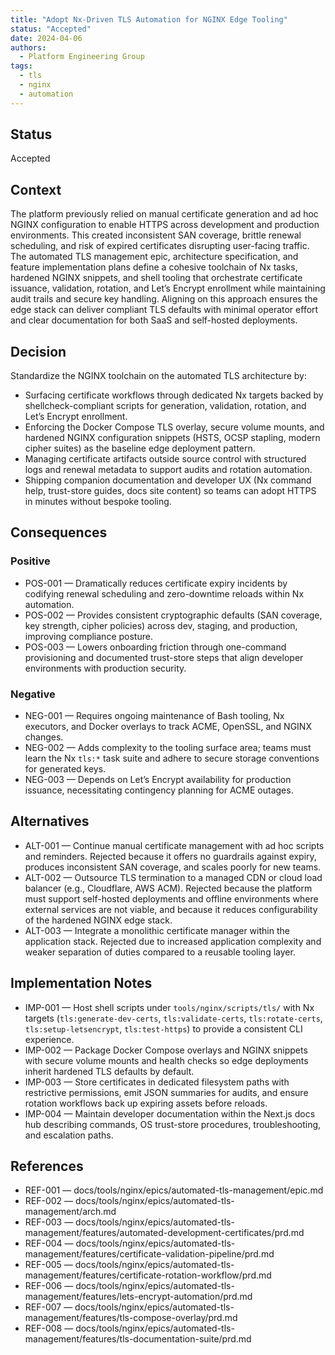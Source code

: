 ```yaml
---
title: "Adopt Nx-Driven TLS Automation for NGINX Edge Tooling"
status: "Accepted"
date: 2024-04-06
authors:
  - Platform Engineering Group
tags:
  - tls
  - nginx
  - automation
---
```


## Status

Accepted

## Context

The platform previously relied on manual certificate generation and ad hoc NGINX configuration to enable HTTPS across development and production environments. This created inconsistent SAN coverage, brittle renewal scheduling, and risk of expired certificates disrupting user-facing traffic. The automated TLS management epic, architecture specification, and feature implementation plans define a cohesive toolchain of Nx tasks, hardened NGINX snippets, and shell tooling that orchestrate certificate issuance, validation, rotation, and Let’s Encrypt enrollment while maintaining audit trails and secure key handling. Aligning on this approach ensures the edge stack can deliver compliant TLS defaults with minimal operator effort and clear documentation for both SaaS and self-hosted deployments.

## Decision

Standardize the NGINX toolchain on the automated TLS architecture by:

- Surfacing certificate workflows through dedicated Nx targets backed by shellcheck-compliant scripts for generation, validation, rotation, and Let’s Encrypt enrollment.
- Enforcing the Docker Compose TLS overlay, secure volume mounts, and hardened NGINX configuration snippets (HSTS, OCSP stapling, modern cipher suites) as the baseline edge deployment pattern.
- Managing certificate artifacts outside source control with structured logs and renewal metadata to support audits and rotation automation.
- Shipping companion documentation and developer UX (Nx command help, trust-store guides, docs site content) so teams can adopt HTTPS in minutes without bespoke tooling.

## Consequences

### Positive

- POS-001 — Dramatically reduces certificate expiry incidents by codifying renewal scheduling and zero-downtime reloads within Nx automation.
- POS-002 — Provides consistent cryptographic defaults (SAN coverage, key strength, cipher policies) across dev, staging, and production, improving compliance posture.
- POS-003 — Lowers onboarding friction through one-command provisioning and documented trust-store steps that align developer environments with production security.

### Negative

- NEG-001 — Requires ongoing maintenance of Bash tooling, Nx executors, and Docker overlays to track ACME, OpenSSL, and NGINX changes.
- NEG-002 — Adds complexity to the tooling surface area; teams must learn the Nx `tls:*` task suite and adhere to secure storage conventions for generated keys.
- NEG-003 — Depends on Let’s Encrypt availability for production issuance, necessitating contingency planning for ACME outages.

## Alternatives

- ALT-001 — Continue manual certificate management with ad hoc scripts and reminders. Rejected because it offers no guardrails against expiry, produces inconsistent SAN coverage, and scales poorly for new teams.
- ALT-002 — Outsource TLS termination to a managed CDN or cloud load balancer (e.g., Cloudflare, AWS ACM). Rejected because the platform must support self-hosted deployments and offline environments where external services are not viable, and because it reduces configurability of the hardened NGINX edge stack.
- ALT-003 — Integrate a monolithic certificate manager within the application stack. Rejected due to increased application complexity and weaker separation of duties compared to a reusable tooling layer.

## Implementation Notes

- IMP-001 — Host shell scripts under `tools/nginx/scripts/tls/` with Nx targets (`tls:generate-dev-certs`, `tls:validate-certs`, `tls:rotate-certs`, `tls:setup-letsencrypt`, `tls:test-https`) to provide a consistent CLI experience.
- IMP-002 — Package Docker Compose overlays and NGINX snippets with secure volume mounts and health checks so edge deployments inherit hardened TLS defaults by default.
- IMP-003 — Store certificates in dedicated filesystem paths with restrictive permissions, emit JSON summaries for audits, and ensure rotation workflows back up expiring assets before reloads.
- IMP-004 — Maintain developer documentation within the Next.js docs hub describing commands, OS trust-store procedures, troubleshooting, and escalation paths.

## References

- REF-001 — docs/tools/nginx/epics/automated-tls-management/epic.md
- REF-002 — docs/tools/nginx/epics/automated-tls-management/arch.md
- REF-003 — docs/tools/nginx/epics/automated-tls-management/features/automated-development-certificates/prd.md
- REF-004 — docs/tools/nginx/epics/automated-tls-management/features/certificate-validation-pipeline/prd.md
- REF-005 — docs/tools/nginx/epics/automated-tls-management/features/certificate-rotation-workflow/prd.md
- REF-006 — docs/tools/nginx/epics/automated-tls-management/features/lets-encrypt-automation/prd.md
- REF-007 — docs/tools/nginx/epics/automated-tls-management/features/tls-compose-overlay/prd.md
- REF-008 — docs/tools/nginx/epics/automated-tls-management/features/tls-documentation-suite/prd.md
